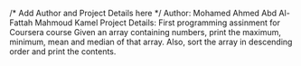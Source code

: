 /* Add Author and Project Details here */
Author: Mohamed Ahmed Abd Al-Fattah Mahmoud Kamel
Project Details: First programming assinment for Coursera course
		Given an array containing numbers, print the maximum,
		minimum, mean and median of that array. Also, sort the
		array in descending order and print the contents.
	
